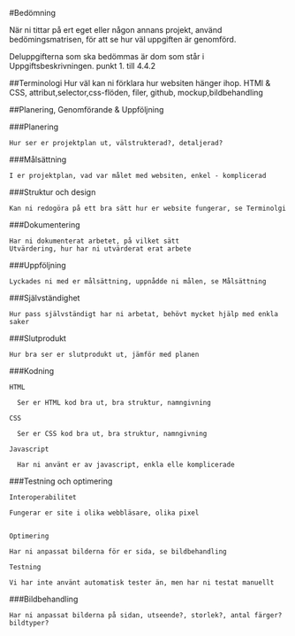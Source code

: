 #Bedömning

När ni tittar på ert eget eller någon annans projekt, använd bedömingsmatrisen, för att se hur väl uppgiften är genomförd.

Deluppgifterna som ska bedömmas är dom som står i Uppgiftsbeskrivningen. punkt 1. till 4.4.2


##Terminologi
    Hur väl kan ni förklara hur websiten hänger ihop.
    HTMl & CSS, attribut,selector,css-flöden, filer, github, mockup,bildbehandling

##Planering, Genomförande & Uppföljning

###Planering

    Hur ser er projektplan ut, välstrukterad?, detaljerad?

###Målsättning

    I er projektplan, vad var målet med websiten, enkel - komplicerad

###Struktur och design

    Kan ni redogöra på ett bra sätt hur er website fungerar, se Terminolgi

###Dokumentering

    Har ni dokumenterat arbetet, på vilket sätt
    Utvärdering, hur har ni utvärderat erat arbete

###Uppföljning

    Lyckades ni med er målsättning, uppnådde ni målen, se Målsättning

###Självständighet

    Hur pass självständigt har ni arbetat, behövt mycket hjälp med enkla saker


###Slutprodukt

    Hur bra ser er slutprodukt ut, jämför med planen


###Kodning

    HTML

      Ser er HTML kod bra ut, bra struktur, namngivning

    CSS

      Ser er CSS kod bra ut, bra struktur, namngivning

    Javascript

      Har ni använt er av javascript, enkla elle komplicerade


###Testning och optimering

    Interoperabilitet

    Fungerar er site i olika webbläsare, olika pixel


    Optimering

    Har ni anpassat bilderna för er sida, se bildbehandling

    Testning

    Vi har inte använt automatisk tester än, men har ni testat manuellt

###Bildbehandling

    Har ni anpassat bilderna på sidan, utseende?, storlek?, antal färger? bildtyper?



